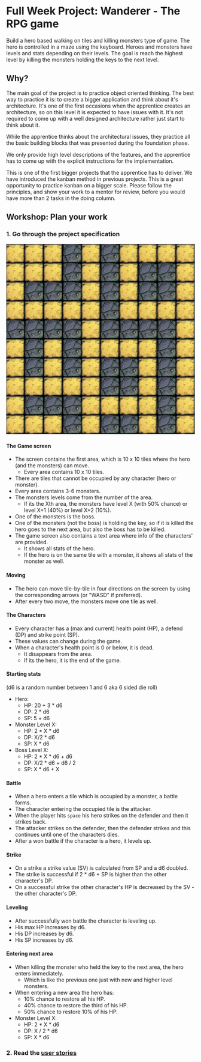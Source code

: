 ﻿# Full Week Project: Wanderer - The RPG game

Build a hero based walking on tiles and killing monsters type of game. The hero
is controlled in a maze using the keyboard. Heroes and monsters have levels and
stats depending on their levels. The goal is reach the highest level by killing
the monsters holding the keys to the next level.

## Why?

The main goal of the project is to practice object oriented thinking.
The best way to practice it is: to create a bigger application and think about
it's architecture. It's one of the first occasions when the apprentice creates
an architecture, so on this level it is expected to have issues with it. It's
not required to come up with a well designed architecture rather just start
to think about it.

While the apprentice thinks about the architectural issues, they practice
all the basic building blocks that was presented during the foundation phase.

We only provide high level descriptions of the features, and the apprentice has
to come up with the explicit instructions for the implementation.

This is one of the first bigger projects that the apprentice has to deliver.
We have introduced the kanban method in previous projects. This is a great
opportunity to practice kanban on a bigger scale. Please follow the principles,
and show your work to a mentor for review, before you would have more than
2 tasks in the doing column.

## Workshop: Plan your work

### 1. Go through the project specification

![hero map](Images/hero-map.png)

#### The Game screen

- The screen contains the first area, which is 10 x 10 tiles where the hero
  (and the monsters) can move.
  - Every area contains 10 x 10 tiles.
- There are tiles that cannot be occupied by any character (hero or monster).
- Every area contains 3-6 monsters.
- The monsters levels come from the number of the area.
  - If its the Xth area, the monsters have level X (with 50% chance) or level
    X+1 (40%) or level X+2 (10%).
- One of the monsters is the boss.
- One of the monsters (not the boss) is holding the key, so if it is killed the
  hero goes to the next area, but also the boss has to be killed.
- The game screen also contains a text area where info of the characters' are
  provided.
  - It shows all stats of the hero.
  - If the hero is on the same tile with a monster, it shows all stats of the
    monster as well.

#### Moving

- The hero can move tile-by-tile in four directions on the screen by using the
  corresponding arrows (or "WASD" if preferred).
- After every two move, the monsters move one tile as well.

#### The Characters

- Every character has a (max and current) health point (HP), a defend (DP) and
  strike point (SP).
- These values can change during the game.
- When a character's health point is 0 or below, it is dead.
  - It disappears from the area.
  - If its the hero, it is the end of the game.

#### Starting stats

(d6 is a random number between 1 and 6 aka 6 sided die roll)

- Hero:
  - HP: 20 + 3 * d6
  - DP: 2 * d6
  - SP: 5 + d6
- Monster Level X:
  - HP: 2 * X * d6
  - DP: X/2 * d6
  - SP: X * d6
- Boss Level X:
  - HP: 2 * X * d6 + d6
  - DP: X/2 * d6 + d6 / 2
  - SP: X * d6 + X

#### Battle

- When a hero enters a tile which is occupied by a monster, a battle forms.
- The character entering the occupied tile is the attacker.
- When the player hits `space` his hero strikes on the defender and then it
  strikes back.
- The attacker strikes on the defender, then the defender strikes and this
  continues until one of the characters dies.
- After a won battle if the character is a hero, it levels up.

#### Strike

- On a strike a strike value (SV) is calculated from SP and a d6 doubled.
- The strike is successful if 2 * d6 + SP is higher than the other character's DP.
- On a successful strike the other character's HP is decreased by the SV - the
  other character's DP.

#### Leveling

- After successfully won battle the character is leveling up.
- His max HP increases by d6.
- His DP increases by d6.
- His SP increases by d6.

#### Entering next area

- When killing the monster who held the key to the next area, the hero enters
  immediately.
  - Which is like the previous one just with new and higher level monsters.
- When entering a new area the hero has:
    - 10% chance to restore all his HP.
    - 40% chance to restore the third of his HP.
    - 50% chance to restore 10% of his HP.
- Monster Level X:
    - HP: 2 * X * d6
    - DP: X / 2 * d6
    - SP: X * d6

### 2. Read the [user stories](Stories.md)

